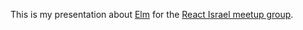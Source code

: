 This is my presentation about [Elm](http://elm-lang.org/) for the [React Israel meetup group](http://www.meetup.com/ReactJS-IL/).